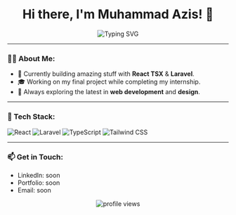 <h1 align="center">Hi there, I'm Muhammad Azis! 👋</h1>

<p align="center">
  <img src="https://readme-typing-svg.herokuapp.com?font=Fira+Code&size=22&pause=1000&color=blue&center=true&width=900&lines=Aspiring+Full-Stack+Developer;Passionate+About+Web+Development;Enthusiastic+to+Learn+and+Build;Focused+on+Creating+Impactful+Solutions" alt="Typing SVG" />
</p>


---

### 👨‍💻 About Me:
- 💼 Currently building amazing stuff with **React TSX** & **Laravel**.
- 🎓 Working on my final project while completing my internship.
- 🚀 Always exploring the latest in **web development** and **design**.

---

### 🔧 Tech Stack:
![React](https://img.shields.io/badge/-React-blue?style=flat-square&logo=react&logoColor=white)
![Laravel](https://img.shields.io/badge/-Laravel-red?style=flat-square&logo=laravel&logoColor=white)
![TypeScript](https://img.shields.io/badge/-TypeScript-blue?style=flat-square&logo=typescript&logoColor=white)
![Tailwind CSS](https://img.shields.io/badge/-TailwindCSS-teal?style=flat-square&logo=tailwind-css&logoColor=white)

---

### 📫 Get in Touch:
- LinkedIn: soon
- Portfolio: soon
- Email: soon

<p align="center">
  <img src="https://komarev.com/ghpvc/?username=YourGitHubUsername&label=Profile%20views&color=0e75b6&style=flat" alt="profile views" />
</p>
